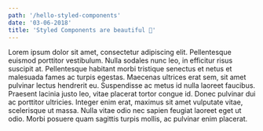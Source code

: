 ```yaml
---
path: '/hello-styled-components'
date: '03-06-2018'
title: 'Styled Components are beautiful 💅'
---
```


Lorem ipsum dolor sit amet, consectetur adipiscing elit. Pellentesque euismod porttitor vestibulum. Nulla sodales nunc leo, in efficitur risus suscipit at. Pellentesque habitant morbi tristique senectus et netus et malesuada fames ac turpis egestas. Maecenas ultrices erat sem, sit amet pulvinar lectus hendrerit eu. Suspendisse ac metus id nulla laoreet faucibus. Praesent lacinia justo leo, vitae placerat tortor congue id. Donec pulvinar dui ac porttitor ultricies. Integer enim erat, maximus sit amet vulputate vitae, scelerisque ut massa. Nulla vitae odio nec sapien feugiat laoreet eget ut odio. Morbi posuere quam sagittis turpis mollis, ac pulvinar enim placerat.
